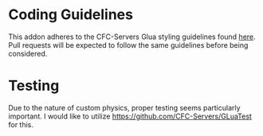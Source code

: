 # Coding Guidelines

This addon adheres to the CFC-Servers Glua styling guidelines found [here](https://github.com/CFC-Servers/cfc_glua_style_guidelines). 
Pull requests will be expected to follow the same guidelines before being considered. 

# Testing
Due to the nature of custom physics, proper testing seems particularly important. I would like to utilize https://github.com/CFC-Servers/GLuaTest for this. 
